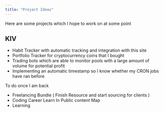 ```yaml
---
title: "Project Ideas"
---
```


Here are some projects which I hope to work on at some point

## KIV

- Habit Tracker with automatic tracking and integration with this site
- Portfolio Tracker for cryptocurrency coins that I bought
- Trading bots which are able to monitor pools with a large amount of volume for potential profit
- Implementing an automatic timestamp so I know whether my CRON jobs have ran before



To do once I am back

- Freelancing Bundle ( Finish Resource and start sourcing for clients )
- Coding Career Learn In Public content Map
- Learning 